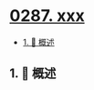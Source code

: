 # [0287. xxx](https://github.com/Tdahuyou/TNotes.leetcode/tree/main/notes/0287.%20xxx)

<!-- region:toc -->

- [1. 📝 概述](#1--概述)

<!-- endregion:toc -->

## 1. 📝 概述
